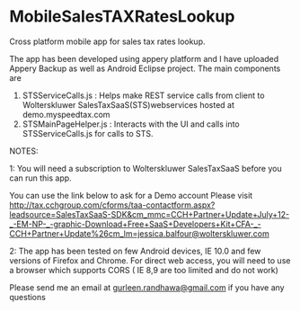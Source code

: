MobileSalesTAXRatesLookup
=========================

Cross platform mobile app for sales tax rates lookup.

The app has been developed using appery platform and I have uploaded Appery Backup as well as  Android Eclipse project.
The main components are 

1. STSServiceCalls.js : Helps make REST service calls from client to Wolterskluwer SalesTaxSaaS(STS)webservices hosted at demo.myspeedtax.com
2. STSMainPageHelper.js : Interacts with the UI and calls into STSServiceCalls.js for  calls to STS.


NOTES:

1: 
You will need a subscription to Wolterskluwer SalesTaxSaaS before you can run this app.  

You can use the link below to ask for a Demo account
Please visit http://tax.cchgroup.com/cforms/taa-contactform.aspx?leadsource=SalesTaxSaaS-SDK&cm_mmc=CCH+Partner+Update+July+12-_-EM-NP-_-graphic-Download+Free+SaaS+Developers+Kit+CFA-_-CCH+Partner+Update%26cm_lm=jessica.balfour@wolterskluwer.com 


2: 
The app has been tested on few Android devices, IE 10.0  and few versions of Firefox and Chrome. 
For direct web access, you will need to  use a browser which supports CORS ( IE 8,9 are too limited and do not work)

Please send me an email at gurleen.randhawa@gmail.com if you have any questions
